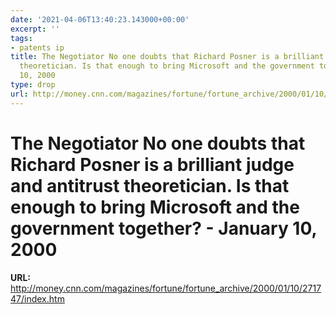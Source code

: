 ```yaml
---
date: '2021-04-06T13:40:23.143000+00:00'
excerpt: ''
tags:
- patents ip
title: The Negotiator No one doubts that Richard Posner is a brilliant judge and antitrust
  theoretician. Is that enough to bring Microsoft and the government together? - January
  10, 2000
type: drop
url: http://money.cnn.com/magazines/fortune/fortune_archive/2000/01/10/271747/index.htm
---
```


# The Negotiator No one doubts that Richard Posner is a brilliant judge and antitrust theoretician. Is that enough to bring Microsoft and the government together? - January 10, 2000

**URL:** http://money.cnn.com/magazines/fortune/fortune_archive/2000/01/10/271747/index.htm
